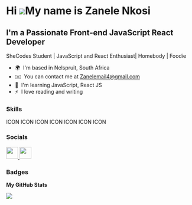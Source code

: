 Hi ![](https://user-images.githubusercontent.com/18350557/176309783-0785949b-9127-417c-8b55-ab5a4333674e.gif)My name is Zanele Nkosi
====================================================================================================================================

I'm a Passionate Front-end JavaScript React Developer
-----------------------------------------------------

SheCodes Student | JavaScript and React Enthusiast| Homebody | Foodie

* 🌍  I'm based in Nelspruit, South Africa
* ✉️  You can contact me at [Zanelemail4@gmail.com](mailto:Zanelemail4@gmail.com)
* 🧠  I'm learning JavaScript, React JS
* ⚡  I love reading and writing

### Skills


<p align="left">
ICON ICON ICON ICON ICON ICON ICON
</p>


### Socials

<p align="left"> <a href="https://www.github.com/Zanele-Nkosi" target="_blank" rel="noreferrer"> <picture> <source media="(prefers-color-scheme: dark)" srcset="https://raw.githubusercontent.com/danielcranney/readme-generator/main/public/icons/socials/github-dark.svg" /> <source media="(prefers-color-scheme: light)" srcset="https://raw.githubusercontent.com/danielcranney/readme-generator/main/public/icons/socials/github.svg" /> <img src="https://raw.githubusercontent.com/danielcranney/readme-generator/main/public/icons/socials/github.svg" width="32" height="32" /> </picture> </a> <a href="https://www.linkedin.com/in/zanele-nkosi-05b792170/" target="_blank" rel="noreferrer"> <picture> <source media="(prefers-color-scheme: dark)" srcset="undefined" /> <source media="(prefers-color-scheme: light)" srcset="https://raw.githubusercontent.com/danielcranney/readme-generator/main/public/icons/socials/linkedin.svg" /> <img src="https://raw.githubusercontent.com/danielcranney/readme-generator/main/public/icons/socials/linkedin.svg" width="32" height="32" /> </picture> </a></p>

### Badges

<b>My GitHub Stats</b>

<a href="http://www.github.com/Zanele-Nkosi"><img src="https://github-readme-streak-stats.herokuapp.com/?user=Zanele-Nkosi&stroke=ffffff&background=1c1917&ring=0891b2&fire=0891b2&currStreakNum=ffffff&currStreakLabel=0891b2&sideNums=ffffff&sideLabels=ffffff&dates=ffffff&hide_border=true" /></a>
